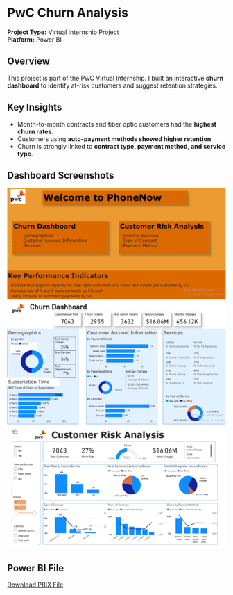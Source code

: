 # PwC Churn Analysis

**Project Type:** Virtual Internship Project  
**Platform:** Power BI  

## Overview
This project is part of the PwC Virtual Internship. I built an interactive **churn dashboard** to identify at-risk customers and suggest retention strategies.

## Key Insights
- Month-to-month contracts and fiber optic customers had the **highest churn rates**.  
- Customers using **auto-payment methods showed higher retention**.  
- Churn is strongly linked to **contract type, payment method, and service type**.  

## Dashboard Screenshots
![Churn Overview](images/Churn_Overview.PNG)  
![Customer Segments](images/Churn_Dashboard.PNG)  
![Customer Segments](images/Customer_Risk_Analysis.PNG)

## Power BI File
[Download PBIX File](https://app.powerbi.com/links/W9aRBS7-cZ?ctid=12802ece-a88b-4f6d-8b24-1d0bb7c8f43e&pbi_source=linkShare)
